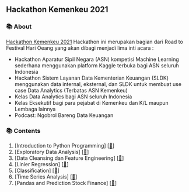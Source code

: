 ## Hackathon Kemenkeu 2021

### 📚 About
[Hackathon Kemenkeu 2021](https://www.kemenkeu.go.id/hackathon2021) Hackathon ini merupakan bagian dari Road to Festival Hari Oeang yang akan dibagi menjadi lima inti acara :
- Hackathon Aparatur Sipil Negara (ASN) kompetisi Machine Learning sederhana menggunakan platform Kaggle terbuka bagi ASN seluruh Indonesia
- Hackathon Sistem Layanan Data Kementerian Keuangan (SLDK) menggunakan data internal, eksternal, dan SLDK untuk membuat use case Data Analytics (Terbatas ASN Kemenkeu)
- Kelas Data Analytics bagi ASN seluruh Indonesia 
- Kelas Eksekutif bagi para pejabat di Kemenkeu dan K/L maupun Lembaga lainnya
- Podcast: Ngobrol Bareng Data Keuangan

### 📚 Contents

1. [Introduction to Python Programming] [[📂](https://github.com/RaharditoDio/Hackathon-Kemenkeu-2021/blob/main/Introduction%20to%20Python%20Programming.ipynb)] 
2. [Exploratory Data Analysis] [[📂](https://github.com/RaharditoDio/Kemenkeu-Hackathon-2021/blob/main/Exploratory%20Data%20Analysis.ipynb)]
3. [Data Cleansing dan Feature Engineering] [[📂](https://github.com/RaharditoDio/Kemenkeu-Hackathon-2021/blob/main/Data%20Cleansing%20dan%20Feature%20Engineering.ipynb)]
4. [Linier Regression] [[📂](https://github.com/RaharditoDio/Kemenkeu-Hackathon-2021/blob/main/Linier%20Regression.ipynb)]
5. [Classification] [[📂](https://github.com/RaharditoDio/Kemenkeu-Hackathon-2021/blob/main/Classification.ipynb)]
6. [Time Series Analysis] [[📂](https://github.com/RaharditoDio/Kemenkeu-Hackathon-2021/blob/main/Time%20Series%20Analysis.ipynb)]
7. [Pandas and Prediction Stock Finance] [[📂](https://github.com/RaharditoDio/Kemenkeu-Hackathon-2021/blob/main/Pandas%20and%20Prediction%20Stock%20Finance.ipynb)]
